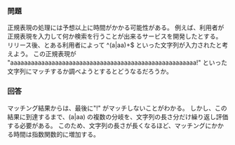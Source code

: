 ### 問題

正規表現の処理には予想以上に時間がかかる可能性がある。
例えば、利用者が正規表現を入力して何か検索を行うことが出来るサービスを開発したとする。
リリース後、とある利用者によって ^(a|aa)+$ といった文字列が入力されたと考えよう。
この正規表現が "aaaaaaaaaaaaaaaaaaaaaaaaaaaaaaaaaaaaaaaaaaaaaaaaaaaaaa!" といった文字列にマッチするか調べようとするとどうなるだろうか。

### 回答

マッチング結果からは、最後に"!" がマッチしないことがわかる。
しかし、この結果に到達するまで、(a|aa) の複数の分岐を、文字列の長さ分だけ繰り返し評価する必要がある。
このため、文字列の長さが長くなるほど、マッチングにかかる時間は指数関数的に増加する。
